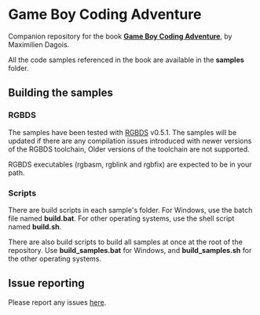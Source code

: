 # Game Boy Coding Adventure

Companion repository for the book [**Game Boy Coding Adventure**](https://mdagois.gumroad.com/l/CODQn), by Maximilien Dagois.

All the code samples referenced in the book are available in the **samples** folder.

## Building the samples

### RGBDS

The samples have been tested with [RGBDS](https://rgbds.gbdev.io/) v0.5.1.
The samples will be updated if there are any compilation issues introduced with newer versions of the RGBDS toolchain,
Older versions of the toolchain are not supported.

RGBDS executables (rgbasm, rgblink and rgbfix) are expected to be in your path.

### Scripts

There are build scripts in each sample's folder.
For Windows, use the batch file named **build.bat**.
For other operating systems, use the shell script named **build.sh**.

There are also build scripts to build all samples at once at the root of the repository.
Use **build_samples.bat** for Windows, and **build_samples.sh** for the other operating systems.

## Issue reporting

Please report any issues [here](https://github.com/mdagois/gca/issues).

